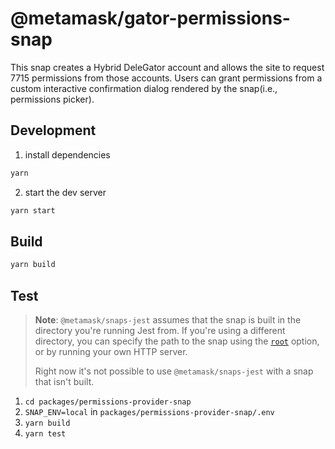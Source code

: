 # @metamask/gator-permissions-snap

This snap creates a Hybrid DeleGator account and allows the site to request 7715 permissions from those accounts. Users can grant permissions from a custom interactive confirmation dialog rendered by the snap(i.e., permissions picker).

## Development

1. install dependencies

```bash
yarn
```

2. start the dev server

```bash
yarn start
```

## Build

```bash
yarn build
```

## Test

> **Note**: `@metamask/snaps-jest` assumes that the snap is built in the
> directory you're running Jest from. If you're using a different directory,
> you can specify the path to the snap using the [`root`](#options) option, or
> by running your own HTTP server.
>
> Right now it's not possible to use `@metamask/snaps-jest` with a snap that
> isn't built.

1. `cd packages/permissions-provider-snap`
2. `SNAP_ENV=local` in `packages/permissions-provider-snap/.env`
3. `yarn build`
4. `yarn test`
